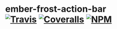 
[ci-img]: https://img.shields.io/travis/ciena-frost/ember-frost-action-bar.svg "Travis CI Build Status"
[ci-url]: https://travis-ci.org/ciena-frost/ember-frost-action-bar
[cov-img]: https://img.shields.io/coveralls/ciena-frost/ember-frost-action-bar.svg "Coveralls Code Coverage"
[cov-url]: https://coveralls.io/github/ciena-frost/ember-frost-action-bar
[npm-img]: https://img.shields.io/npm/v/ember-frost-action-bar.svg "NPM Version"
[npm-url]: https://www.npmjs.com/package/ember-frost-action-bar
  
# ember-frost-action-bar <br /> [![Travis][ci-img]][ci-url] [![Coveralls][cov-img]][cov-url] [![NPM][npm-img]][npm-url]